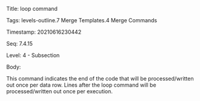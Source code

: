 Title:  loop command

Tags:   levels-outline.7 Merge Templates.4 Merge Commands

Timestamp: 20210616230442

Seq:    7.4.15

Level:  4 - Subsection

Body: 

This command indicates the end of the code that will be processed/written out once per data row. Lines after the loop command will be processed/written out once per execution.
